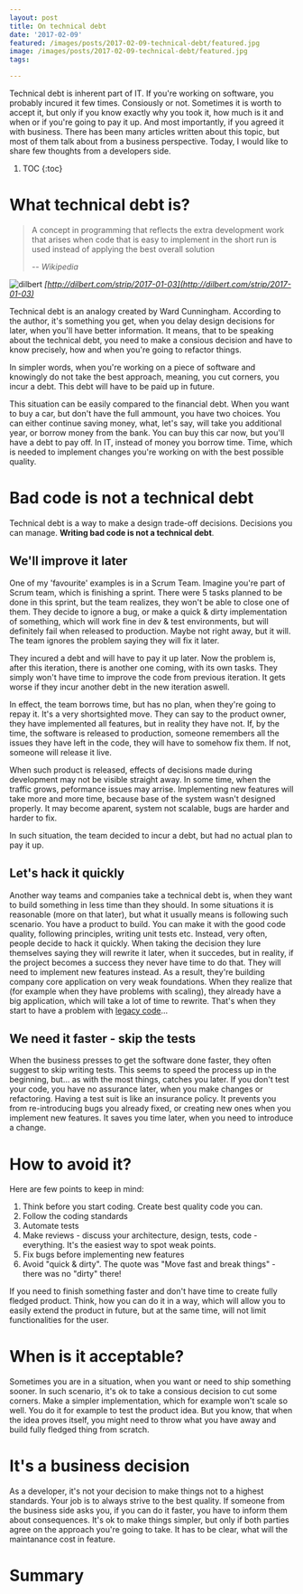 ```yaml
---
layout: post
title: On technical debt
date: '2017-02-09'
featured: /images/posts/2017-02-09-technical-debt/featured.jpg
image: /images/posts/2017-02-09-technical-debt/featured.jpg
tags: 

---
```

Technical debt is inherent part of IT. If you're working on software, you probably incured it few times. Consiously or not. Sometimes it is worth to accept it, but only if you know exactly why you took it, how much is it and when or if you're going to pay it up. And most importantly, if you agreed it with business. There has been many articles written about this topic, but most of them talk about from a business perspective. Today, I would like to share few thoughts from a developers side.   

1. TOC
{:toc}

# What technical debt is? 

> A concept in programming that reflects the extra development work that arises when code that is easy to implement in the short run is used instead of applying the best overall solution
>
> -- <cite>Wikipedia</cite>

![dilbert](https://pbs.twimg.com/media/C4EebBEXAAAd-mz.jpg:large)
<cite>[http://dilbert.com/strip/2017-01-03](http://dilbert.com/strip/2017-01-03)</cite>

Technical debt is an analogy created by Ward Cunningham. According to the author, it's something you get, when you delay design decisions for later, when you'll have better information. It means, that to be speaking about the technical debt, you need to make a consious decision and have to know precisely, how and when you're going to refactor things. 

In simpler words, when you're working on a piece of software and knowingly do not take the best approach, meaning, you cut corners, you incur a debt. This debt will have to be paid up in future. 

This situation can be easily compared to the financial debt. When you want to buy a car, but don't have the full ammount, you have two choices. You can either continue saving money, what, let's say, will take you additional year, or borrow money from the bank. You can buy this car now, but you'll have a debt to pay off. In IT, instead of money you borrow time. Time, which is needed to implement changes you're working on with the best possible quality. 

# Bad code is not a technical debt
Technical debt is a way to make a design trade-off decisions. Decisions you can manage. **Writing bad code is not a technical debt**.  

## We'll improve it later
One of my 'favourite' examples is in a Scrum Team. Imagine you're part of Scrum team, which is finishing a sprint. There were 5 tasks planned to be done in this sprint, but the team realizes, they won't be able to close one of them. They decide to ignore a bug, or make a quick & dirty implementation of something, which will work fine in dev & test environments, but will definitely fail when released to production. Maybe not right away, but it will. The team ignores the problem saying they will fix it later. 

They incured a debt and will have to pay it up later. Now the problem is, after this iteration, there is another one coming, with its own tasks. They simply won't have time to improve the code from previous iteration. It gets worse if they incur another debt in the new iteration aswell. 

In effect, the team borrows time, but has no plan, when they're going to repay it. It's a very shortsighted move. They can say to the product owner, they have implemented all features, but in reality they have not. If, by the time, the software is released to production, someone remembers all the issues they have left in the code, they will have to somehow fix them. If not, someone will release it live. 

When such product is released, effects of decisions made during development may not be visible straight away. In some time, when the traffic grows, peformance issues may arrise. Implementing new features will take more and more time, because base of the system wasn't designed properly. It may become aparent, system not scalable, bugs are harder and harder to fix. 

In such situation, the team decided to incur a debt, but had no actual plan to pay it up. 

## Let's hack it quickly 
Another way teams and companies take a technical debt is, when they want to build something in less time than they should. In some situations it is reasonable (more on that later), but what it usually means is following such scenario. You have a product to build. You can make it with the good code quality, following principles, writing unit tests etc. Instead, very often, people decide to hack it quickly. When taking the decision they lure themselves saying they will rewrite it later, when it succedes, but in reality, if the project becomes a success they never have time to do that. They will need to implement new features instead. As a result, they're building company core application on very weak foundations. When they realize that (for example when they have problems with scaling), they already have a big application, which will take a lot of time to rewrite. That's when they start to have a problem with [legacy code](/2016/11/15/what-to-do-with-a-legacy-application/)... 

## We need it faster - skip the tests 
When the business presses to get the software done faster, they often suggest to skip writing tests. This seems to speed the process up in the beginning, but... as with the most things, catches you later. If you don't test your code, you have no assurance later, when you make changes or refactoring. Having a test suit is like an insurance policy. It prevents you from re-introducing bugs you already fixed, or creating new ones when you implement new features. It saves you time later, when you need to introduce a change. 

# How to avoid it? 
Here are few points to keep in mind: 

1. Think before you start coding. Create best quality code you can. 
1. Follow the coding standards
1. Automate tests 
1. Make reviews - discuss your architecture, design, tests, code - everything. It's the easiest way to spot weak points.  
1. Fix bugs before implementing new features 
1. Avoid "quick & dirty". The quote was "Move fast and break things" - there was no "dirty" there! 

If you need to finish something faster and don't have time to create fully fledged product. Think, how you can do it in a way, which will allow you to easily extend the product in future, but at the same time, will not limit functionalities for the user.  

# When is it acceptable? 
Sometimes you are in a situation, when you want or need to ship something sooner. In such scenario, it's ok to take a consious decision to cut some corners. Make a simpler implementation, which for example won't scale so well. You do it for example to test the product idea. But you know, that when the idea proves itself, you might need to throw what you have away and build fully fledged thing from scratch. 

# It's a business decision
As a developer, it's not your decision to make things not to a highest standards. Your job is to always strive to the best quality. If someone from the business side asks you, if you can do it faster, you have to inform them about consequences. It's ok to make things simpler, but only if both parties agree on the approach you're going to take. It has to be clear, what will the maintanance cost in feature. 

# Summary
